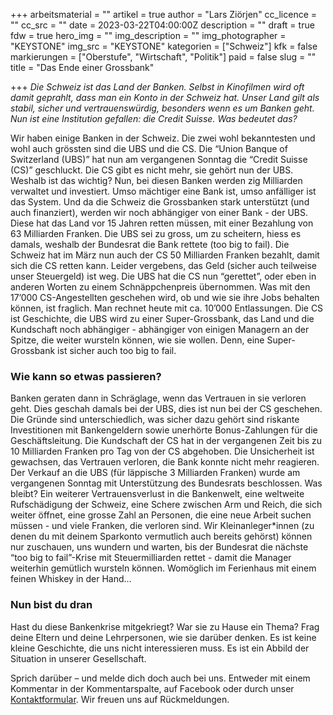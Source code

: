 +++
arbeitsmaterial = ""
artikel = true
author = "Lars Ziörjen"
cc_licence = ""
cc_src = ""
date = 2023-03-22T04:00:00Z
description = ""
draft = true
fdw = true
hero_img = ""
img_description = ""
img_photographer = "KEYSTONE"
img_src = "KEYSTONE"
kategorien = ["Schweiz"]
kfk = false
markierungen = ["Oberstufe", "Wirtschaft", "Politik"]
paid = false
slug = ""
title = "Das Ende einer Grossbank"

+++
_Die Schweiz ist das Land der Banken. Selbst in Kinofilmen wird oft damit geprahlt, dass man ein Konto in der Schweiz hat. Unser Land gilt als stabil, sicher und vertrauenswürdig, besonders wenn es um Banken geht. Nun ist eine Institution gefallen: die Credit Suisse. Was bedeutet das?_

Wir haben einige Banken in der Schweiz. Die zwei wohl bekanntesten und wohl auch grössten sind die UBS und die CS. Die “Union Banque of Switzerland (UBS)” hat nun am vergangenen Sonntag die “Credit Suisse (CS)” geschluckt. Die CS gibt es nicht mehr, sie gehört nun der UBS. Weshalb ist das wichtig? Nun, bei diesen Banken werden zig Milliarden verwaltet und investiert. Umso mächtiger eine Bank ist, umso anfälliger ist das System. Und da die Schweiz die Grossbanken stark unterstützt (und auch finanziert), werden wir noch abhängiger von einer Bank - der UBS. Diese hat das Land vor 15 Jahren retten müssen, mit einer Bezahlung von 63 Milliarden Franken. Die UBS sei zu gross, um zu scheitern, hiess es damals, weshalb der Bundesrat die Bank rettete (too big to fail). Die Schweiz hat im März nun auch der CS 50 Milliarden Franken bezahlt, damit sich die CS retten kann. Leider vergebens, das Geld (sicher auch teilweise unser Steuergeld) ist weg. Die UBS hat die CS nun “gerettet”, oder eben in anderen Worten zu einem Schnäppchenpreis übernommen. Was mit den 17’000 CS-Angestellten geschehen wird, ob und wie sie ihre Jobs behalten können, ist fraglich. Man rechnet heute mit ca. 10’000 Entlassungen. Die CS ist Geschichte, die UBS wird zu einer Super-Grossbank, das Land und die Kundschaft noch abhängiger - abhängiger von einigen Managern an der Spitze, die weiter wursteln können, wie sie wollen. Denn, eine Super-Grossbank ist sicher auch too big to fail.

### Wie kann so etwas passieren?

Banken geraten dann in Schräglage, wenn das Vertrauen in sie verloren geht. Dies geschah damals bei der UBS, dies ist nun bei der CS geschehen. Die Gründe sind unterschiedlich, was sicher dazu gehört sind riskante Investitionen mit Bankengeldern sowie unerhörte Bonus-Zahlungen für die Geschäftsleitung. Die Kundschaft der CS hat in der vergangenen Zeit bis zu 10 Milliarden Franken pro Tag von der CS abgehoben. Die Unsicherheit ist gewachsen, das Vertrauen verloren, die Bank konnte nicht mehr reagieren. Der Verkauf an die UBS (für läppische 3 Milliarden Franken) wurde am vergangenen Sonntag mit Unterstützung des Bundesrats beschlossen. Was bleibt? Ein weiterer Vertrauensverlust in die Bankenwelt, eine weltweite Rufschädigung der Schweiz, eine Schere zwischen Arm und Reich, die sich weiter öffnet, eine grosse Zahl an Personen, die eine neue Arbeit suchen müssen - und viele Franken, die verloren sind. Wir Kleinanleger*innen (zu denen du mit deinem Sparkonto vermutlich auch bereits gehörst) können nur zuschauen, uns wundern und warten, bis der Bundesrat die nächste “too big to fail”-Krise mit Steuermilliarden rettet - damit die Manager weiterhin gemütlich wursteln können. Womöglich im Ferienhaus mit einem feinen Whiskey in der Hand…

### Nun bist du dran

Hast du diese Bankenkrise mitgekriegt? War sie zu Hause ein Thema? Frag deine Eltern und deine Lehrpersonen, wie sie darüber denken. Es ist keine kleine Geschichte, die uns nicht interessieren muss. Es ist ein Abbild der Situation in unserer Gesellschaft.

  
Sprich darüber – und melde dich doch auch bei uns. Entweder mit einem Kommentar in der Kommentarspalte, auf Facebook oder durch unser [Kontaktformular](https://www.chinderzytig.ch/kontakt/). Wir freuen uns auf Rückmeldungen.